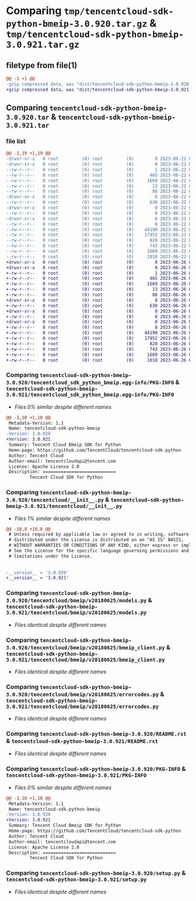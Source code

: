 # Comparing `tmp/tencentcloud-sdk-python-bmeip-3.0.920.tar.gz` & `tmp/tencentcloud-sdk-python-bmeip-3.0.921.tar.gz`

## filetype from file(1)

```diff
@@ -1 +1 @@
-gzip compressed data, was "dist/tencentcloud-sdk-python-bmeip-3.0.920.tar", last modified: Thu Jun 22 00:17:32 2023, max compression
+gzip compressed data, was "dist/tencentcloud-sdk-python-bmeip-3.0.921.tar", last modified: Mon Jun 26 00:17:25 2023, max compression
```

## Comparing `tencentcloud-sdk-python-bmeip-3.0.920.tar` & `tencentcloud-sdk-python-bmeip-3.0.921.tar`

### file list

```diff
@@ -1,19 +1,19 @@
-drwxr-xr-x   0 root         (0) root         (0)        0 2023-06-22 00:17:32.000000 tencentcloud-sdk-python-bmeip-3.0.920/
-drwxr-xr-x   0 root         (0) root         (0)        0 2023-06-22 00:17:32.000000 tencentcloud-sdk-python-bmeip-3.0.920/tencentcloud_sdk_python_bmeip.egg-info/
--rw-r--r--   0 root         (0) root         (0)        1 2023-06-22 00:17:32.000000 tencentcloud-sdk-python-bmeip-3.0.920/tencentcloud_sdk_python_bmeip.egg-info/dependency_links.txt
--rw-r--r--   0 root         (0) root         (0)      465 2023-06-22 00:17:32.000000 tencentcloud-sdk-python-bmeip-3.0.920/tencentcloud_sdk_python_bmeip.egg-info/SOURCES.txt
--rw-r--r--   0 root         (0) root         (0)     1669 2023-06-22 00:17:32.000000 tencentcloud-sdk-python-bmeip-3.0.920/tencentcloud_sdk_python_bmeip.egg-info/PKG-INFO
--rw-r--r--   0 root         (0) root         (0)       13 2023-06-22 00:17:32.000000 tencentcloud-sdk-python-bmeip-3.0.920/tencentcloud_sdk_python_bmeip.egg-info/top_level.txt
--rw-r--r--   0 root         (0) root         (0)       88 2023-06-22 00:17:32.000000 tencentcloud-sdk-python-bmeip-3.0.920/setup.cfg
-drwxr-xr-x   0 root         (0) root         (0)        0 2023-06-22 00:17:32.000000 tencentcloud-sdk-python-bmeip-3.0.920/tencentcloud/
--rw-r--r--   0 root         (0) root         (0)      630 2023-06-22 00:17:32.000000 tencentcloud-sdk-python-bmeip-3.0.920/tencentcloud/__init__.py
-drwxr-xr-x   0 root         (0) root         (0)        0 2023-06-22 00:17:32.000000 tencentcloud-sdk-python-bmeip-3.0.920/tencentcloud/bmeip/
--rw-r--r--   0 root         (0) root         (0)        0 2023-06-22 00:17:32.000000 tencentcloud-sdk-python-bmeip-3.0.920/tencentcloud/bmeip/__init__.py
-drwxr-xr-x   0 root         (0) root         (0)        0 2023-06-22 00:17:32.000000 tencentcloud-sdk-python-bmeip-3.0.920/tencentcloud/bmeip/v20180625/
--rw-r--r--   0 root         (0) root         (0)        0 2023-06-22 00:17:32.000000 tencentcloud-sdk-python-bmeip-3.0.920/tencentcloud/bmeip/v20180625/__init__.py
--rw-r--r--   0 root         (0) root         (0)    44190 2023-06-22 00:17:32.000000 tencentcloud-sdk-python-bmeip-3.0.920/tencentcloud/bmeip/v20180625/models.py
--rw-r--r--   0 root         (0) root         (0)    17952 2023-06-22 00:17:32.000000 tencentcloud-sdk-python-bmeip-3.0.920/tencentcloud/bmeip/v20180625/bmeip_client.py
--rw-r--r--   0 root         (0) root         (0)      820 2023-06-22 00:17:32.000000 tencentcloud-sdk-python-bmeip-3.0.920/tencentcloud/bmeip/v20180625/errorcodes.py
--rw-r--r--   0 root         (0) root         (0)      743 2023-06-22 00:17:32.000000 tencentcloud-sdk-python-bmeip-3.0.920/README.rst
--rw-r--r--   0 root         (0) root         (0)     1669 2023-06-22 00:17:32.000000 tencentcloud-sdk-python-bmeip-3.0.920/PKG-INFO
--rw-r--r--   0 root         (0) root         (0)     1010 2023-06-22 00:17:32.000000 tencentcloud-sdk-python-bmeip-3.0.920/setup.py
+drwxr-xr-x   0 root         (0) root         (0)        0 2023-06-26 00:17:25.000000 tencentcloud-sdk-python-bmeip-3.0.921/
+drwxr-xr-x   0 root         (0) root         (0)        0 2023-06-26 00:17:25.000000 tencentcloud-sdk-python-bmeip-3.0.921/tencentcloud_sdk_python_bmeip.egg-info/
+-rw-r--r--   0 root         (0) root         (0)        1 2023-06-26 00:17:25.000000 tencentcloud-sdk-python-bmeip-3.0.921/tencentcloud_sdk_python_bmeip.egg-info/dependency_links.txt
+-rw-r--r--   0 root         (0) root         (0)      465 2023-06-26 00:17:25.000000 tencentcloud-sdk-python-bmeip-3.0.921/tencentcloud_sdk_python_bmeip.egg-info/SOURCES.txt
+-rw-r--r--   0 root         (0) root         (0)     1669 2023-06-26 00:17:25.000000 tencentcloud-sdk-python-bmeip-3.0.921/tencentcloud_sdk_python_bmeip.egg-info/PKG-INFO
+-rw-r--r--   0 root         (0) root         (0)       13 2023-06-26 00:17:25.000000 tencentcloud-sdk-python-bmeip-3.0.921/tencentcloud_sdk_python_bmeip.egg-info/top_level.txt
+-rw-r--r--   0 root         (0) root         (0)       88 2023-06-26 00:17:25.000000 tencentcloud-sdk-python-bmeip-3.0.921/setup.cfg
+drwxr-xr-x   0 root         (0) root         (0)        0 2023-06-26 00:17:25.000000 tencentcloud-sdk-python-bmeip-3.0.921/tencentcloud/
+-rw-r--r--   0 root         (0) root         (0)      630 2023-06-26 00:17:25.000000 tencentcloud-sdk-python-bmeip-3.0.921/tencentcloud/__init__.py
+drwxr-xr-x   0 root         (0) root         (0)        0 2023-06-26 00:17:25.000000 tencentcloud-sdk-python-bmeip-3.0.921/tencentcloud/bmeip/
+-rw-r--r--   0 root         (0) root         (0)        0 2023-06-26 00:17:25.000000 tencentcloud-sdk-python-bmeip-3.0.921/tencentcloud/bmeip/__init__.py
+drwxr-xr-x   0 root         (0) root         (0)        0 2023-06-26 00:17:25.000000 tencentcloud-sdk-python-bmeip-3.0.921/tencentcloud/bmeip/v20180625/
+-rw-r--r--   0 root         (0) root         (0)        0 2023-06-26 00:17:25.000000 tencentcloud-sdk-python-bmeip-3.0.921/tencentcloud/bmeip/v20180625/__init__.py
+-rw-r--r--   0 root         (0) root         (0)    44190 2023-06-26 00:17:25.000000 tencentcloud-sdk-python-bmeip-3.0.921/tencentcloud/bmeip/v20180625/models.py
+-rw-r--r--   0 root         (0) root         (0)    17952 2023-06-26 00:17:25.000000 tencentcloud-sdk-python-bmeip-3.0.921/tencentcloud/bmeip/v20180625/bmeip_client.py
+-rw-r--r--   0 root         (0) root         (0)      820 2023-06-26 00:17:25.000000 tencentcloud-sdk-python-bmeip-3.0.921/tencentcloud/bmeip/v20180625/errorcodes.py
+-rw-r--r--   0 root         (0) root         (0)      743 2023-06-26 00:17:25.000000 tencentcloud-sdk-python-bmeip-3.0.921/README.rst
+-rw-r--r--   0 root         (0) root         (0)     1669 2023-06-26 00:17:25.000000 tencentcloud-sdk-python-bmeip-3.0.921/PKG-INFO
+-rw-r--r--   0 root         (0) root         (0)     1010 2023-06-26 00:17:25.000000 tencentcloud-sdk-python-bmeip-3.0.921/setup.py
```

### Comparing `tencentcloud-sdk-python-bmeip-3.0.920/tencentcloud_sdk_python_bmeip.egg-info/PKG-INFO` & `tencentcloud-sdk-python-bmeip-3.0.921/tencentcloud_sdk_python_bmeip.egg-info/PKG-INFO`

 * *Files 0% similar despite different names*

```diff
@@ -1,10 +1,10 @@
 Metadata-Version: 1.1
 Name: tencentcloud-sdk-python-bmeip
-Version: 3.0.920
+Version: 3.0.921
 Summary: Tencent Cloud Bmeip SDK for Python
 Home-page: https://github.com/TencentCloud/tencentcloud-sdk-python
 Author: Tencent Cloud
 Author-email: tencentcloudapi@tencent.com
 License: Apache License 2.0
 Description: ============================
         Tencent Cloud SDK for Python
```

### Comparing `tencentcloud-sdk-python-bmeip-3.0.920/tencentcloud/__init__.py` & `tencentcloud-sdk-python-bmeip-3.0.921/tencentcloud/__init__.py`

 * *Files 1% similar despite different names*

```diff
@@ -10,8 +10,8 @@
 # Unless required by applicable law or agreed to in writing, software
 # distributed under the License is distributed on an "AS IS" BASIS,
 # WITHOUT WARRANTIES OR CONDITIONS OF ANY KIND, either express or implied.
 # See the License for the specific language governing permissions and
 # limitations under the License.
 
 
-__version__ = '3.0.920'
+__version__ = '3.0.921'
```

### Comparing `tencentcloud-sdk-python-bmeip-3.0.920/tencentcloud/bmeip/v20180625/models.py` & `tencentcloud-sdk-python-bmeip-3.0.921/tencentcloud/bmeip/v20180625/models.py`

 * *Files identical despite different names*

### Comparing `tencentcloud-sdk-python-bmeip-3.0.920/tencentcloud/bmeip/v20180625/bmeip_client.py` & `tencentcloud-sdk-python-bmeip-3.0.921/tencentcloud/bmeip/v20180625/bmeip_client.py`

 * *Files identical despite different names*

### Comparing `tencentcloud-sdk-python-bmeip-3.0.920/tencentcloud/bmeip/v20180625/errorcodes.py` & `tencentcloud-sdk-python-bmeip-3.0.921/tencentcloud/bmeip/v20180625/errorcodes.py`

 * *Files identical despite different names*

### Comparing `tencentcloud-sdk-python-bmeip-3.0.920/README.rst` & `tencentcloud-sdk-python-bmeip-3.0.921/README.rst`

 * *Files identical despite different names*

### Comparing `tencentcloud-sdk-python-bmeip-3.0.920/PKG-INFO` & `tencentcloud-sdk-python-bmeip-3.0.921/PKG-INFO`

 * *Files 0% similar despite different names*

```diff
@@ -1,10 +1,10 @@
 Metadata-Version: 1.1
 Name: tencentcloud-sdk-python-bmeip
-Version: 3.0.920
+Version: 3.0.921
 Summary: Tencent Cloud Bmeip SDK for Python
 Home-page: https://github.com/TencentCloud/tencentcloud-sdk-python
 Author: Tencent Cloud
 Author-email: tencentcloudapi@tencent.com
 License: Apache License 2.0
 Description: ============================
         Tencent Cloud SDK for Python
```

### Comparing `tencentcloud-sdk-python-bmeip-3.0.920/setup.py` & `tencentcloud-sdk-python-bmeip-3.0.921/setup.py`

 * *Files identical despite different names*

